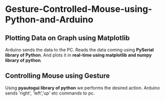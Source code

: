 # Gesture-Controlled-Mouse-using-Python-and-Arduino
## Plotting Data on Graph using Matplotlib 
Arduino sends the data to the PC. Reads the data coming using **PySerial library of Python**.
And plots it in **real-time using matplotlib and numpy library of python**.


## Controlling Mouse using Gesture
Using **pyautogui library of python** we performs the desired action.
Arduino sends 'right', 'left','up' etc commands to pc.
